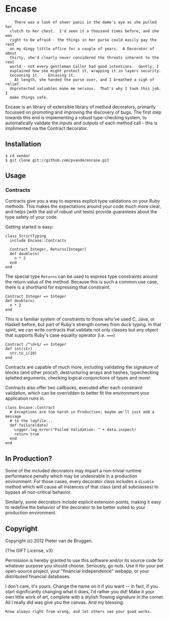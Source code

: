 Encase
======

        There was a look of sheer panic in the dame's eye as she pulled her
      clutch to her chest.  I'd seen it a thousand times before, and she was
      right to be afraid - the things in her purse could easily pay the rent
      on my dingy little office for a couple of years.  A Decorator of about
      thirty, she'd clearly never considered the threats inherent to the real
      world - not every gentleman Caller had good intentions.  Gently, I
      explained how she might protect it, wrapping it in layers security.
      Cocooning it.    Encasing it.
        At length, she handed the purse over, and I breathed a sigh of relief.
      Unprotected valuables make me nervous.  That's why I took this job.  I
      make things safe.

Encase is an library of extensible library of method decorators, primarily focussed on promoting and improving the discovery of bugs.  The first step towards this end is implementing a robust type-checking system, to automatically validate the inputs and outputs of each method call - this is implimented via the Contract decorator.

Installation
------------

    $ cd vendor
    $ git clone git://github.com/pvande/encase.git

Usage
-----

### Contracts

Contracts give you a way to express explicit type validations on your Ruby
methods. This makes the expectations around your code much more clear, and
helps (with the aid of robust unit tests) provide guarantees about the type
safety of your code.

Getting started is easy:

    class StrictTyping
      include Encase::Contracts

      Contract Integer, Returns[Integer]
      def double(n)
        n * 2
      end
    end

The special type `Returns` can be used to express type constraints around the
return value of the method.  Because this is such a common use case, there is
a shorthand for expressing that constraint.

    Contract Integer => Integer
    def double(n)
      n * 2
    end

This is a familiar system of constraints to those who've used C, Java, or
Haskell before, but part of Ruby's strength comes from duck typing. In that
spirit, we can write contracts that validate not only classes but any object
that supports Ruby's case equality operator (i.e. `===`)

    Contract /^\d+$/ => Integer
    def int(str)
      str.to_i(10)
    end

Contracts are capable of much more, including validating the signature of
blocks (and other procs!), destructuring arrays and hashes, typechecking
splatted arguments, checking logical conjunctions of types and more!

Contracts also offer two callbacks, executed after each constraint validation,
which can be overridden to better fit the environment your application runs
in.

    class Encase::Contract
      # Exceptions are too harsh in Production; maybe we'll just add a message
      # to the logfile...
      def failure(data)
        Logger.log_error("Failed Validation: " + data.inspect)
        return true
      end
    end

In Production?
--------------

Some of the included decorators may impart a non-trivial runtime performance
penalty which may be undesirable in a production environment. For those cases,
every decorator class includes a `disable` method which will cause all
instances of that class (and all subclasses) to bypass all non-critical
behavior.

Similarly, some decorators include explicit extension points, making it easy
to redefine the behavior of the decorator to be better suited to your
production environment.

Copyright
---------

Copyright (c) 2012 Pieter van de Bruggen.

(The GIFT License, v3)

Permission is hereby granted to use this software and/or its source code for
whatever purpose you should choose. Seriously, go nuts. Use it for your pet
open-source project, your "financial independence" webapp, or your distributed
financial databases.

I don't care, it's yours. Change the name on it if you want -- in fact, if you
start significantly changing what it does, I'd rather you did! Make it your
own little work of art, complete with a stylish flowing signature in the
corner. All I really did was give you the canvas. And my blessing.

    Know always right from wrong, and let others see your good works.
